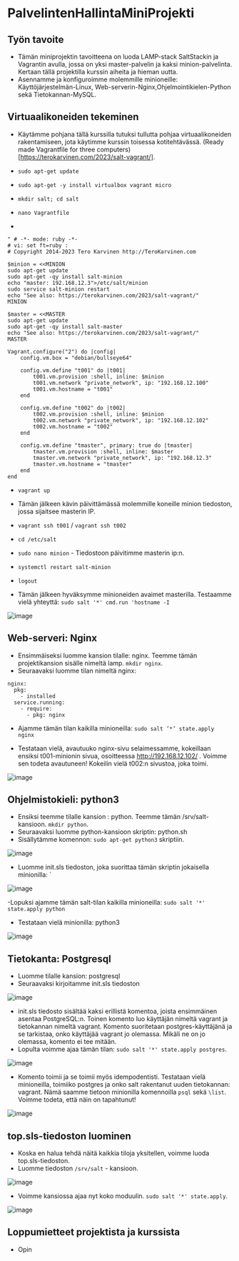 # PalvelintenHallintaMiniProjekti

## Työn tavoite
- Tämän miniprojektin tavoitteena on luoda LAMP-stack SaltStackin ja Vagrantin avulla, jossa on yksi master-palvelin ja kaksi minion-palvelinta. Kertaan tällä projektilla kurssin aiheita ja hieman uutta.
- Asennamme ja konfiguroimme molemmille minioneille: Käyttöjärjestelmän-Linux, Web-serverin-Nginx,Ohjelmointikielen-Python sekä Tietokannan-MySQL.

## Virtuaalikoneiden tekeminen

- Käytämme pohjana tällä kurssilla tutuksi tullutta pohjaa virtuaalikoneiden rakentamiseen, jota käytimme kurssin toisessa kotitehtävässä.
(Ready made Vagrantfile for three computers)[https://terokarvinen.com/2023/salt-vagrant/].

- `sudo apt-get update`
- `sudo apt-get -y install virtualbox vagrant micro`

- `mkdir salt; cd salt`
- `nano Vagrantfile`
- 
```
" # -*- mode: ruby -*-
# vi: set ft=ruby :
# Copyright 2014-2023 Tero Karvinen http://TeroKarvinen.com

$minion = <<MINION
sudo apt-get update
sudo apt-get -qy install salt-minion
echo "master: 192.168.12.3">/etc/salt/minion
sudo service salt-minion restart
echo "See also: https://terokarvinen.com/2023/salt-vagrant/"
MINION

$master = <<MASTER
sudo apt-get update
sudo apt-get -qy install salt-master
echo "See also: https://terokarvinen.com/2023/salt-vagrant/"
MASTER

Vagrant.configure("2") do |config|
	config.vm.box = "debian/bullseye64"

	config.vm.define "t001" do |t001|
		t001.vm.provision :shell, inline: $minion
		t001.vm.network "private_network", ip: "192.168.12.100"
		t001.vm.hostname = "t001"
	end

	config.vm.define "t002" do |t002|
		t002.vm.provision :shell, inline: $minion
		t002.vm.network "private_network", ip: "192.168.12.102"
		t002.vm.hostname = "t002"
	end

	config.vm.define "tmaster", primary: true do |tmaster|
		tmaster.vm.provision :shell, inline: $master
		tmaster.vm.network "private_network", ip: "192.168.12.3"
		tmaster.vm.hostname = "tmaster"
	end
end
```

- `vagrant up`

- Tämän jälkeen kävin päivittämässä molemmille koneille minion tiedoston, jossa sijaitsee masterin IP.
- `vagrant ssh t001` / `vagrant ssh t002`
- `cd /etc/salt`
- `sudo nano minion` - Tiedostoon päivitimme masterin ip:n.
- `systemctl restart salt-minion`
- `logout`

- Tämän jälkeen hyväksymme minioneiden avaimet masterilla. Testaamme vielä yhteyttä: `sudo salt '*' cmd.run 'hostname -I`

![image](https://github.com/WindoCode/PalvelintenHallintaMiniProjekti/assets/110290723/c7c4b125-8dea-49f7-9ba3-67e526ce3d69)


## Web-serveri: Nginx

- Ensimmäiseksi luomme kansion tilalle: nginx. Teemme tämän projektikansion sisälle nimeltä lamp. `mkdir nginx`.
- Seuraavaksi luomme tilan nimeltä nginx:

```
nginx:
  pkg:
    - installed
  service.running:
    - require:
      - pkg: nginx
```

- Ajamme tämän tilan kaikilla minioneilla: `sudo salt ’*’ state.apply nginx`

- Testataan vielä, avautuuko nginx-sivu selaimessamme, kokeillaan ensiksi t001-minionin sivua, osoitteessa http://192.168.12.102/ . Voimme sen todeta avautuneen! Kokeilin vielä t002:n sivustoa, joka toimi.

![image](https://github.com/WindoCode/PalvelintenHallintaMiniProjekti/assets/110290723/01176675-cd87-4e96-acae-83b5992242ff)

## Ohjelmistokieli: python3

- Ensiksi teemme tilalle kansion : python. Teemme tämän /srv/salt-kansioon. `mkdir python`.
- Seuraavaksi luomme python-kansioon skriptin: python.sh
- Sisällytämme komennon: `sudo apt-get python3` skriptiin.

![image](https://github.com/WindoCode/PalvelintenHallintaMiniProjekti/assets/110290723/a0d466fe-8e6c-4959-9cb7-018f433909f6)

- Luomme init.sls tiedoston, joka suorittaa tämän skriptin jokaisella minionilla: `

![image](https://github.com/WindoCode/PalvelintenHallintaMiniProjekti/assets/110290723/73676acc-02d9-4933-bac6-fee71a52e567)

-Lopuksi ajamme tämän salt-tilan kaikilla minioneilla: `sudo salt '*' state.apply python`

- Testataan vielä minionilla: python3

![image](https://github.com/WindoCode/PalvelintenHallintaMiniProjekti/assets/110290723/c9b96a91-efa3-4484-ad3b-d296dc0e47f6)


## Tietokanta: Postgresql

- Luomme tilalle kansion: postgresql
- Seuraavaksi kirjoitamme init.sls tiedoston

![image](https://github.com/WindoCode/PalvelintenHallintaMiniProjekti/assets/110290723/8885d097-716f-4112-8c61-944c7ded30cb)

- init.sls tiedosto sisältää kaksi erillistä komentoa, joista ensimmäinen asentaa PostgreSQL:n. Toinen komento luo käyttäjän nimeltä vagrant ja tietokannan nimeltä vagrant. Komento suoritetaan postgres-käyttäjänä ja se tarkistaa, onko käyttäjää vagrant jo olemassa. Mikäli ne on jo olemassa, komento ei tee mitään.
-  Lopulta voimme ajaa tämän tilan: `sudo salt '*' state.apply postgres`.

![image](https://github.com/WindoCode/PalvelintenHallintaMiniProjekti/assets/110290723/e1e8fdd9-b607-40a4-a7a6-81ce092b1166)

- Komento toimii ja se toimii myös idempodentisti. Testataan vielä minioneilla, toimiiko postgres ja onko salt rakentanut uuden tietokannan: vagrant. Nämä saamme tietoon minionilla komennoilla `psql` sekä `\list`. Voimme todeta, että näin on tapahtunut!

![image](https://github.com/WindoCode/PalvelintenHallintaMiniProjekti/assets/110290723/7c0a0593-484d-4a77-a36c-7b5b1c30068e)

## top.sls-tiedoston luominen

- Koska en halua tehdä näitä kaikkia tiloja yksitellen, voimme luoda top.sls-tiedoston.
- Luomme tiedoston `/srv/salt` - kansioon.

![image](https://github.com/WindoCode/PalvelintenHallintaMiniProjekti/assets/110290723/f3dc4244-96a6-4dcd-bece-b30ca9d1f1d1)

- Voimme kansiossa ajaa nyt koko moduulin. `sudo salt '*' state.apply`.

![image](https://github.com/WindoCode/PalvelintenHallintaMiniProjekti/assets/110290723/9bbe4e5e-cece-45ac-bdd1-9538fcbdf9e9)

## Loppumietteet projektista ja kurssista

- Opin






